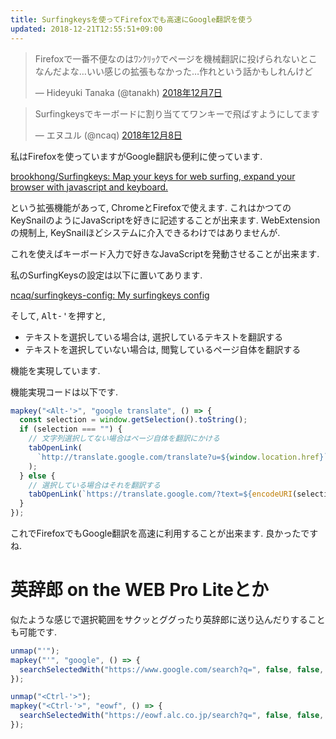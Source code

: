 ```yaml
---
title: Surfingkeysを使ってFirefoxでも高速にGoogle翻訳を使う
updated: 2018-12-21T12:55:51+09:00
---
```


<blockquote class="twitter-tweet" data-lang="ja"><p lang="ja" dir="ltr">Firefoxで一番不便なのはﾜﾝｸﾘｯｸでページを機械翻訳に投げられないとこなんだよな…いい感じの拡張もなかった…作れという話かもしれんけど</p>&mdash; Hideyuki Tanaka (@tanakh) <a href="https://twitter.com/tanakh/status/1070904422841016320?ref_src=twsrc%5Etfw">2018年12月7日</a></blockquote>

<blockquote class="twitter-tweet" data-lang="ja"><p lang="ja" dir="ltr">Surfingkeysでキーボードに割り当ててワンキーで飛ばすようにしてます</p>&mdash; エヌユル (@ncaq) <a href="https://twitter.com/ncaq/status/1071241799585263616?ref_src=twsrc%5Etfw">2018年12月8日</a></blockquote>

私はFirefoxを使っていますがGoogle翻訳も便利に使っています.

[brookhong/Surfingkeys: Map your keys for web surfing, expand your browser with javascript and keyboard.](https://github.com/brookhong/Surfingkeys)

という拡張機能があって,
ChromeとFirefoxで使えます.
これはかつてのKeySnailのようにJavaScriptを好きに記述することが出来ます.
WebExtensionの規制上,
KeySnailほどシステムに介入できるわけではありませんが.

これを使えばキーボード入力で好きなJavaScriptを発動させることが出来ます.

私のSurfingKeysの設定は以下に置いてあります.

[ncaq/surfingkeys-config: My surfingkeys config](https://github.com/ncaq/surfingkeys-config)

そして,
<kbd>Alt-'</kbd>を押すと,

* テキストを選択している場合は, 選択しているテキストを翻訳する
* テキストを選択していない場合は, 閲覧しているページ自体を翻訳する

機能を実現しています.

機能実現コードは以下です.

~~~js
mapkey("<Alt-'>", "google translate", () => {
  const selection = window.getSelection().toString();
  if (selection === "") {
    // 文字列選択してない場合はページ自体を翻訳にかける
    tabOpenLink(
      `http://translate.google.com/translate?u=${window.location.href}`
    );
  } else {
    // 選択している場合はそれを翻訳する
    tabOpenLink(`https://translate.google.com/?text=${encodeURI(selection)}`);
  }
});
~~~

これでFirefoxでもGoogle翻訳を高速に利用することが出来ます.
良かったですね.

# 英辞郎 on the WEB Pro Liteとか

似たような感じで選択範囲をサクッとググったり英辞郎に送り込んだりすることも可能です.

~~~js
unmap("'");
mapkey("'", "google", () => {
  searchSelectedWith("https://www.google.com/search?q=", false, false, "");
});

unmap("<Ctrl-'>");
mapkey("<Ctrl-'>", "eowf", () => {
  searchSelectedWith("https://eowf.alc.co.jp/search?q=", false, false, "");
});
~~~
